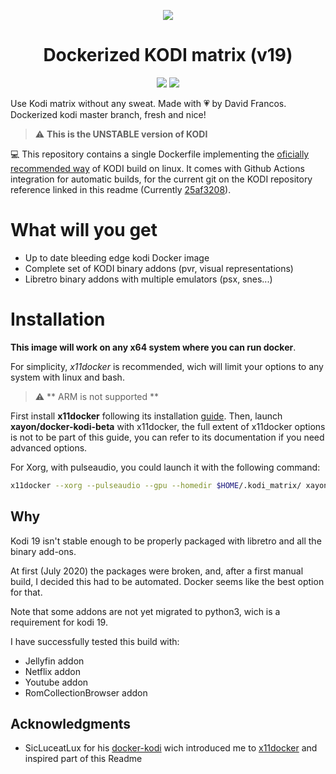 <span style="display:block;text-align:center">[![](https://raw.githubusercontent.com/XayOn/docker-kodi-beta/master/kodilovesdocker.png)](https://hub.docker.com/r/xayon/docker-kodi-beta) </span>

<center><h1> Dockerized KODI matrix (v19) </h1> </center>

<span style="display:block;text-align:center">![](https://github.com/XayOn/docker-kodi-beta/workflows/Publish%20to%20Docker/badge.svg) ![](https://img.shields.io/docker/pulls/xayon/docker-kodi-beta)</span>


Use Kodi matrix without any sweat. Made with :heartpulse: by David Francos.
Dockerized kodi master branch, fresh and nice!

> :warning: **This is the UNSTABLE version of KODI**

:computer: This repository contains a single Dockerfile implementing the [oficially recommended way][5] of KODI build on linux. It comes with Github Actions integration for automatic builds, for the current git on the KODI repository reference linked in this readme (Currently [25af3208][4]).


# What will you get

- Up to date bleeding edge kodi Docker image
- Complete set of KODI binary addons (pvr, visual representations)
- Libretro binary addons with multiple emulators (psx, snes...)

# Installation

**This image will work on any x64 system where you can run docker**.

For simplicity, *x11docker* is recommended, wich will limit your options to any
system with linux and bash.

> :warning: ** ARM is not supported **

First install **x11docker** following its installation [guide][3].
Then, launch **xayon/docker-kodi-beta** with x11docker, the full extent of x11docker options is not to be part of this guide, you can refer to its documentation if you need advanced options.

For Xorg, with pulseaudio, you could launch it with the following command:

```bash
x11docker --xorg --pulseaudio --gpu --homedir $HOME/.kodi_matrix/ xayon/docker-kodi-beta
```


## Why

Kodi 19 isn't stable enough to be properly packaged with libretro and all the
binary add-ons.

At first (July 2020) the packages were broken, and, after a first manual build,
I decided this had to be automated. Docker seems like the best option for that.

Note that some addons are not yet migrated to python3, wich is a requirement
for kodi 19. 

I have successfully tested this build with:

- Jellyfin addon
- Netflix addon
- Youtube addon
- RomCollectionBrowser addon


## Acknowledgments

- SicLuceatLux for his [docker-kodi][1] wich introduced me to
  [x11docker][2] and inspired part of this Readme

[1]: https://github.com/SicLuceatLux/docker-kodi
[2]: https://github.com/mviereck/x11docker
[3]: https://github.com/mviereck/x11docker#shortest-way-for-first-installation "guide"
[4]: https://github.com/xbmc/xbmc/commit/25af32080990fda575d9d2ef7c7d8042b5730e25 "25af3208"
[5]: https://github.com/xbmc/xbmc/blob/master/docs/README.Linux.md "oficially recommended way"
